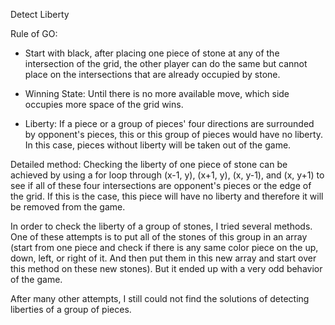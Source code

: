 Detect Liberty

Rule of GO: 

- Start with black, after placing one piece of stone at any of the intersection of the grid, 
the other player can do the same but cannot place on the intersections that are already occupied by stone.

- Winning State: Until there is no more available move, 
which side occupies more space of the grid wins.

- Liberty: If a piece or a group of pieces' four directions are surrounded by opponent's pieces, 
this or this group of pieces would have no liberty. 
In this case, pieces without liberty will be taken out of the game.

Detailed method:
Checking the liberty of one piece of stone can be achieved by using a for loop through (x-1, y),  (x+1, y),  (x, y-1), and (x, y+1) to see if all of these four intersections are opponent's pieces or the edge of the grid. If this is the case, this piece will have no liberty and therefore it will be removed from the game.

In order to check the liberty of a group of stones, I tried several methods. 
One of these attempts is to put all of the stones of this group in an array
(start from one piece and check if there is any same color piece on the up, down, left, or right of it. 
And then put them in this new array and start over this method on these new stones). 
But it ended up with a very odd behavior of the game. 

After many other attempts, I still could not find the solutions of detecting liberties of a group of pieces.


